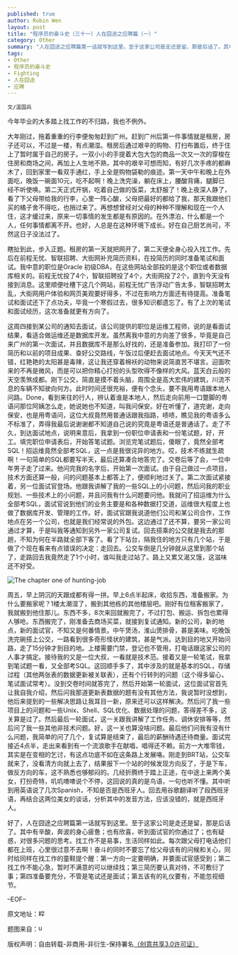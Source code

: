 ```yaml
---
published: true
author: Robin Wen
layout: post
title: "程序员的奋斗史（三十一）人在囧途之应聘篇（一）"
category: Other
summary: "人在囧途之应聘篇第一话就写到这里。至于这家公司是走还是留，那是后话了。其中有辛酸，奔波的身心疲惫；也有欣喜，听到面试官的你通过了；也有疑惑，对很多问题的思考。找工作不是易事，生活同样如此。每次跟父母打电话他们都在上班，心里很过意不去啊！奋斗的同时不要忘了给父母该有的问候和关心，同时给同样在找工作的童鞋提个醒：第一方向一定要明确，并要面试官感受到；第二找工作不能心急，暂时不满意的可以继续找；第三简历要认真对待，不可敷衍了事；第四准备要充分，不管是笔试还是面试；第五该有的礼仪要有，不能忽视细节。"
tags: 
- Other
- 程序员的奋斗史
- Fighting
- 人在囧途
- 应聘
---
```


`文/温国兵`

今年毕业的大多踏上找工作的不归路，我也不例外。

大年刚过，拖着重重的行李便匆匆赶到广州。赶到广州后第一件事情就是租房，房子还可以，不过是一楼，有点潮湿。租房后通过艰辛的购物、打扫布置后，终于住上了暂时属于自己的房子。一双小小的手提着大包大包的商品一次又一次的穿梭在住房和商场之间，再加上人生地不熟，其中的艰辛可想而知，有好几次手疼的都麻木了，回到家里一看双手通红，手上全是购物袋勒的痕迹。第一天中午和晚上在外面吃，晚饭一碗面10元，吃不起啊！晚上洗完澡，躺在床上，腰酸背痛，腿脚已经不听使唤。第二天正式开锅，吃着自己做的饭菜，太舒服了！晚上夜深人静了，看了下父母带给我的行李，心里一阵心酸，父母把最好的都给了我，那天我跟他们买的橘子舍不得吃，也捎过来了。再想想曾经对父母的种种不理解和现在一个人住，这才缓过来，原来一切事情的发生都是有原因的。在外漂泊，什么都是一个人，任何事情都离不开。也好，人总是在这种环境下成长。好在自己厨艺尚可，不然这日子没法过了。

瞎扯到此，步入正题。租房的第一天就把网开了，第二天便全身心投入找工作。先后在前程无忧、智联招聘、大街网补充简历资料，在投简历的同时准备笔试和面试。我中意的职位是Oracle 初级DBA，在这些网站全部投的是这个职位或者数据库相关的。前程无忧投了4个，智联招聘投了4个，大街网投了2个，直到今天没有接到消息。这里顺便吐槽下这几个网站，前程无忧广告浮动广告太多，智联招聘太乱，大街网用户体验和网页美观要好得多，不过在影响力方面还有待提高。准备笔试和面试还下了点功夫，毕竟一个寒假过去，很多知识都遗忘了。有了上次的笔试和面试经历，这次准备就更有方向了。

这周四接到某公司的通知去面试，该公司提供的职位是运维工程师，说的是看面试结果，看适合做运维还是数据库开发。虽然离我中意的方向差了很多，毕竟是自己来广州的第一次面试，并且数据库不是那么好找的，还是准备参加。我打印了一份简历和以前的项目成果、查好公交路线，午饭过后便赶去面试地点。今天天气还不错，红艳艳的太阳甚是毒辣，这让我还穿着棉袄的动物来说简直苦不堪言。迎面吹来的不再是微风，而是可以把你精心打扮的头型吹得不像样的大风。蓝天白云般的天空羡煞成都。刚下公交，简直是摸不着头脑，周围全是高大宏伟的建筑，川流不息的车辆不知驶向何方。此时时间还很充裕，便有个念头，要不我用粤语跟本地人问路。Done，看到来往的行人，辨认着谁是本地人，然后走向前用一口蹩脚的粤语问那位阿姨怎么走，她说她也不知道，叫我问保安。好在听懂了，道完谢，走向保安，也是用粤语问，这位大叔竟然用普通话跟我指路，啧啧，瞧见我的粤语多么不标准了，弄得我最后说谢谢都不知道自己说的究竟是粤语还是普通话了。走了不久，到达面试地点，说明来意后，我拿到一份职位申请表和一份笔试题，好，开工。填完职位申请表后，开始答笔试题。浏览完笔试题后，傻眼了，竟然全部考SQL！招运维竟然全部考SQL，这一点是我很诧异的地方。哎，技术不练就生疏啊！一句简单的SQL都要写半天，最后还算凑合地答完了。交卷后等了会，一位中年男子走了过来。他问完我的名字后，开始第一次面试。由于自己做过一点项目，技术方面还算一般，问的问题基本上都答上了，便顺利地过关了。第二次面试紧接着，另一位面试官登场。他跟我讲解了我的一些SQL上的小问题，然后问我的职业规划、一些技术上的小问题，并且问我有什么问题要问他。我就问了招运维为什么全部考SQL，面试官说到他们的业务主要是和各种数据打交道，运维很大程度上也做了数据库开发、管理的工作。好，面试官跟我说道他们公司和某公司合作，工作地点在另一个公司，也就是我们经常说的外包。这边通过了还不算，要另一家公司通过才算，于是叫我等通知到另外一家公司复试。回去搭乘的公交就是我去的那趟，不知为何在半路就全部下客了。看了下站台，隔我住的地方只有几个站，于是做了个现在看来有点错误的决定：走回去。公交车倒是几分钟就从这里到那个站了，走路回去我竟然走了1个小时，谁叫我走过站了。路上又累又渴又饿，这滋味还不好受。

![The chapter one of hunting-job](http://i.imgur.com/8STEwoH.jpg)

周五，早上阴沉的天跟成都有得一拼。早上6点半起床，收拾东西，准备搬家。为什么要搬家呢？1楼太潮湿了，搬到其他栋的其他楼层吧。刚好有位租客搬家了，我就搬到他住那儿。东西不多，8次来回就搬完了，不过打包、搬运、拆包也累得人够呛。东西搬完了，刚准备去商场买菜，就接到复试通知。新的公司，新的地点，新的面试官，不知又是何番情景。中午煲汤，淮山煲排骨，甚是美味。吃晚饭洗完碗搭上公交，一路看到很多奇形怪状的建筑，甚是气派。达到目的地又开始问路，走了15分钟才到目的地。上楼需要门禁，登记也不管用，打电话跟这家公司的人事才搞定。接待我的又是一位大叔，一看就是技术范。接着又是一轮笔试，我拿到笔试题一看，又全部考SQL。这回顺手多了，其中涉及的就是基本的SQL，存储过程（其他两张表的数据更新被关联表），还有个行转列的问题（这个得多留心，笔试面试常考）。没到交卷时间就答完了，然后开始第一轮面试，这位面试官首先让我自我介绍，然后问我那道更新表数据的题有没有其他方法，我说暂时没想到，他后来提到的一些解决思路让我耳目一新，原来还可以这样解决。然后问了我一些项目上的问题和一些Unix、Shell、SQL优化、数据处理的问题，答得差不多，这关算是过了。然后最后一轮面试，这一关跟我讲解了工作任务、调休安排等等，然后问了我一些其他非技术问题。好，这一关也算没啥问题。最后他们问我有没有什么问题，我简单的问了几个，复试算是结束了，最后的薪酬待遇还待商量。面试完接近4点半，走出来看到有一个流浪歌手在献唱，唱得还不赖。前方一大堆零钱，其实是在变相的乞讨，有这点功底不如在这条路上发展咯。刚走到BRT站，公交车就来了，没看清方向就上去了，结果报下一个站的时候发现方向反了，于是下车，做反方向的车，这不熟悉也够郁闷的。几经折腾终于踏上正途，在中途上来两个美女，打扮奇特，叽叽喳喳说个不停，这回说的真的是鸟语，一句也听不懂。其中听到用英语说了几次Spanish，不知是否是西班牙人。回去用谷歌翻译听了段西班牙语，再结合这两位美女的谈话，分析其中的发音方法，应该没错的，就是西班牙人。

好了，人在囧途之应聘篇第一话就写到这里。至于这家公司是走还是留，那是后话了。其中有辛酸，奔波的身心疲惫；也有欣喜，听到面试官的你通过了；也有疑惑，对很多问题的思考。找工作不是易事，生活同样如此。每次跟父母打电话他们都在上班，心里很过意不去啊！奋斗的同时不要忘了给父母该有的问候和关心，同时给同样在找工作的童鞋提个醒：第一方向一定要明确，并要面试官感受到；第二找工作不能心急，暂时不满意的可以继续找；第三简历要认真对待，不可敷衍了事；第四准备要充分，不管是笔试还是面试；第五该有的礼仪要有，不能忽视细节。

–EOF–

原文地址：<a href="http://blog.csdn.net/justdb/article/details/19693001" target="_blank"><img src="http://i.imgur.com/BROigUO.jpg" title="程序员的奋斗史（三十一）人在囧途之应聘篇（一）" height="16px" width="16px" border="0" alt="程序员的奋斗史（三十一）人在囧途之应聘篇（一）" /></a>

题图来自：<a href="http://www.ucas.com/how-it-all-works/undergraduate/tracking-your-application/invitations" target="_blank"><img src="http://i.imgur.com/4VyjhQf.jpg" title="ucas" height="16px" width="16px" border="0" alt="ucas" /></a>

版权声明：自由转载-非商用-非衍生-保持署名<a href="http://creativecommons.org/licenses/by-nc-nd/3.0/deed.zh" target="_blank">（创意共享3.0许可证）</a>